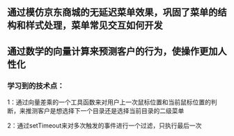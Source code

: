 ## 通过模仿京东商城的无延迟菜单效果，巩固了菜单的结构和样式处理，菜单常见交互如何开发
## 通过数学的向量计算来预测客户的行为，使操作更加人性化

### 学习到的技术点：

1：通过向量差乘的一个工具函数来对用户上一次鼠标位置和当前鼠标位置的判断，来推测客户是想选择下一个目录还是选择当前目录的二级菜单

2：通过setTimeout来对多次触发的事件进行一个过滤，只执行最后一次

